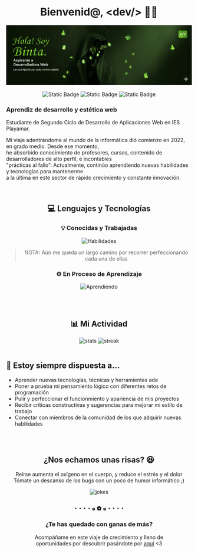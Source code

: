 <div align="center">
  
# Bienvenid@, &lt;dev/&gt; 👋🏾</h1>
![banner](./soy_yo.png)

![Static Badge](https://img.shields.io/badge/codificando-proyectos_de_clase-6DBA25?style=for-the-badge)
![Static Badge](https://img.shields.io/badge/prioridad-estudios-557433?style=for-the-badge)
![Static Badge](https://img.shields.io/badge/meta-contribuir_a_la_comunidad-1E3310?style=for-the-badge)

</div>


### Aprendiz de desarrollo y estética web</h3>

Estudiante de Segundo Ciclo de Desarrollo de Aplicaciones Web en IES Playamar.
    
Mi viaje adentrándome al mundo de la informática dió comienzo en 2022, en grado medio. Desde ese  momento, <br>
he absorbido conocimiento de profesores, cursos, contenido de desarrolladores de alto perfil, e incontables <br>
"prácticas al fallo". Actualmente, continúo aprendiendo nuevas habilidades y  tecnologías para mantenerme <br>
a la última en este sector de rápido crecimiento y constante innovación. <br>

<br>

<div align="center">
  
  ## 💻 Lenguajes y Tecnologías</h2>
  ### 💡 Conocidas y Trabajadas
  ![Habilidades](https://skillicons.dev/icons?i=html,css,java,javascript,mysql,python,git,github,ubuntu,linux,debian,vscode,eclipse,wordpress&theme=dark&perline=7)
    
  > NOTA: Aún me queda un largo camino por recorrer perfeccionando cada una de ellas
  
  ### ⚙️ En Proceso de Aprendizaje
  ![Aprendiendo](https://skillicons.dev/icons?i=php,bootstrap,sass,laravel&theme=dark)
</div>

<br>
<br>

<div align="center">
  
  ## 📊 Mi Actividad

  <img src="https://github-readme-stats.vercel.app/api?username=bintidev&show_icons=true&theme=merko" alt="stats" style="width: 365px;"/>
  <img src="https://github-readme-streak-stats.herokuapp.com/?user=bintidev&theme=merko&date_format=j.n.Y" alt="streak" style="width: 375.55px;"/>
  
</div>

<br>

## 💭 Estoy siempre dispuesta a...
  - Aprender nuevas tecnologías, técnicas y herramientas ade</li>
  - Poner a prueba mi pensamiento lógico con diferentes retos de programación</li>
  - Pulir y perfeccionar el funcionmiento y apariencia de mis proyectos</li>
  - Recibir críticas constructivas y sugerencias para mejorar mi estilo de trabajo</li>
  - Conectar con miembros de la comunidad de los que adquirir nuevas habilidades</li>

<br>
<br>

<div align="center">
  
  ## ¿Nos echamos unas risas? 😆
  Reírse aumenta el oxígeno en el cuerpo, y reduce el estrés y el dolor <br>
  Tómate un descanso de los bugs con un poco de humor informático ;)

  <img src="https://readme-jokes.vercel.app/api?hideBorder&theme=merko" alt="jokes" style="width: 500px;"/>
  
</div>

<h3 align="center">･  ･  ･  ･  ๑ ✿ ๑  ･  ･  ･  ･</h3>

<div align="center">
  
  ### ¿Te has quedado con ganas de más?
  Acompáñame en este viaje de crecimiento y lleno de <br>
  oportunidades por descubrir pasándote por <a href="https://github.com/bintidev" alt="Mi perfil">aquí</a> <3
  
</div>
